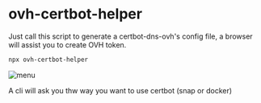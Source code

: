 # ovh-certbot-helper

Just call this script to generate a certbot-dns-ovh's config file, a browser will assist you to create OVH token.

```bash
npx ovh-certbot-helper
```

![menu](https://github.com/UrielCh/api-ovh-node/raw/master/samples/ovh-certbot-helper/menu.png)


A cli will ask you thw way you want to use certbot (snap or docker)
